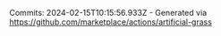 Commits: 2024-02-15T10:15:56.933Z - Generated via https://github.com/marketplace/actions/artificial-grass
<br>
